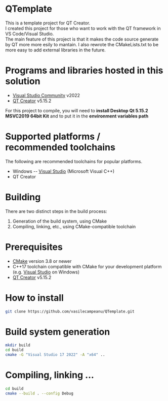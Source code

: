 # QTemplate
This is a template project for QT Creator.
<br>
I created this project for those who want to work with the QT framework in VS Code/Visual Studio.
<br>
The main feature of this project is that it makes the code source generate by QT more more esily to mantain. I also rewrote the CMakeLists.txt to be more easy to add external libraries in the future.

# Programs and libraries hosted in this solution
- [Visual Studio Community](https://www.visualstudio.com/) v2022
- [QT Creator](https://www.qt.io/) v5.15.2

For this project to compile, you will need to **install Desktop Qt 5.15.2 MSVC2019 64bit Kit** and to put it in the **environment variables path**

# Supported platforms / recommended toolchains
The following are recommended toolchains for popular platforms.
- Windows -- [Visual Studio](https://www.visualstudio.com/) (Microsoft Visual C++)
- QT Creator

# Building
There are two distinct steps in the build process:
1. Generation of the build system, using CMake   
2. Compiling, linking, etc., using CMake-compatible toolchain

# Prerequisites
- [CMake](https://cmake.org/) version 3.8 or newer
- C++17 toolchain compatible with CMake for your development platform (e.g. [Visual Studio](https://www.visualstudio.com/) on Windows)
- [QT Creator](https://www.qt.io/) v5.15.2

# How to install
```bash
git clone https://github.com/vasilecampeanu/QTemplate.git
```

# Build system generation 
```bash
mkdir build
cd build
cmake -G "Visual Studio 17 2022" -A "x64" ..
```

# Compiling, linking ...
```bash
cd build
cmake --build . --config Debug
```